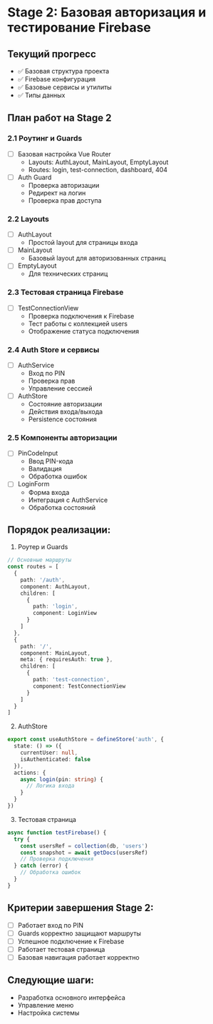 # Stage 2: Базовая авторизация и тестирование Firebase

## Текущий прогресс

- ✅ Базовая структура проекта
- ✅ Firebase конфигурация
- ✅ Базовые сервисы и утилиты
- ✅ Типы данных

## План работ на Stage 2

### 2.1 Роутинг и Guards

- [ ] Базовая настройка Vue Router
  - Layouts: AuthLayout, MainLayout, EmptyLayout
  - Routes: login, test-connection, dashboard, 404
- [ ] Auth Guard
  - Проверка авторизации
  - Редирект на логин
  - Проверка прав доступа

### 2.2 Layouts

- [ ] AuthLayout
  - Простой layout для страницы входа
- [ ] MainLayout
  - Базовый layout для авторизованных страниц
- [ ] EmptyLayout
  - Для технических страниц

### 2.3 Тестовая страница Firebase

- [ ] TestConnectionView
  - Проверка подключения к Firebase
  - Тест работы с коллекцией users
  - Отображение статуса подключения

### 2.4 Auth Store и сервисы

- [ ] AuthService
  - Вход по PIN
  - Проверка прав
  - Управление сессией
- [ ] AuthStore
  - Состояние авторизации
  - Действия входа/выхода
  - Persistence состояния

### 2.5 Компоненты авторизации

- [ ] PinCodeInput
  - Ввод PIN-кода
  - Валидация
  - Обработка ошибок
- [ ] LoginForm
  - Форма входа
  - Интеграция с AuthService
  - Обработка состояний

## Порядок реализации:

1. Роутер и Guards

```typescript
// Основные маршруты
const routes = [
  {
    path: '/auth',
    component: AuthLayout,
    children: [
      {
        path: 'login',
        component: LoginView
      }
    ]
  },
  {
    path: '/',
    component: MainLayout,
    meta: { requiresAuth: true },
    children: [
      {
        path: 'test-connection',
        component: TestConnectionView
      }
    ]
  }
]
```

2. AuthStore

```typescript
export const useAuthStore = defineStore('auth', {
  state: () => ({
    currentUser: null,
    isAuthenticated: false
  }),
  actions: {
    async login(pin: string) {
      // Логика входа
    }
  }
})
```

3. Тестовая страница

```typescript
async function testFirebase() {
  try {
    const usersRef = collection(db, 'users')
    const snapshot = await getDocs(usersRef)
    // Проверка подключения
  } catch (error) {
    // Обработка ошибок
  }
}
```

## Критерии завершения Stage 2:

- [ ] Работает вход по PIN
- [ ] Guards корректно защищают маршруты
- [ ] Успешное подключение к Firebase
- [ ] Работает тестовая страница
- [ ] Базовая навигация работает корректно

## Следующие шаги:

- Разработка основного интерфейса
- Управление меню
- Настройка системы
